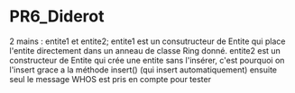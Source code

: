 # PR6_Diderot

2 mains : entite1 et entite2; 
entite1 est un consutructeur de Entite qui place l'entite directement dans un anneau de classe Ring donné. 
entite2 est un constructeur de Entite qui crée une entite sans l'insérer, c'est pourquoi on l'insert grace a la méthode insert() (qui insert automatiquement)
ensuite seul le message WHOS est pris en compte pour tester